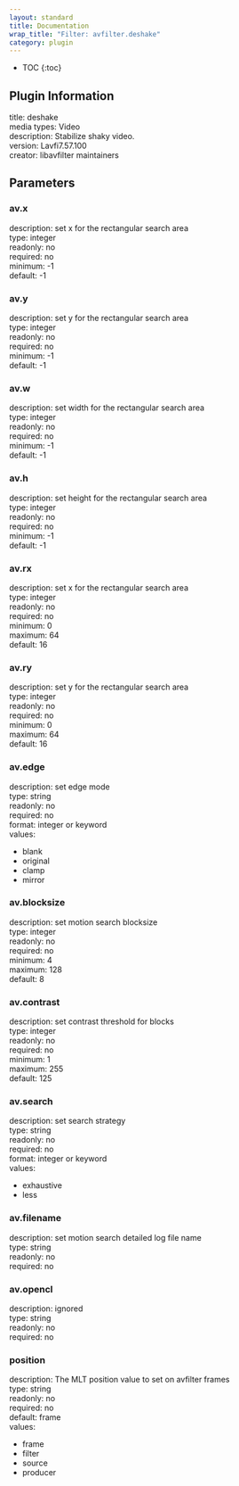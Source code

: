 ```yaml
---
layout: standard
title: Documentation
wrap_title: "Filter: avfilter.deshake"
category: plugin
---
```

* TOC
{:toc}

## Plugin Information

title: deshake  
media types:
Video  
description: Stabilize shaky video.  
version: Lavfi7.57.100  
creator: libavfilter maintainers  

## Parameters

### av.x

  
description:
set x for the rectangular search area  
type: integer  
readonly: no  
required: no  
minimum: -1  
default: -1  

### av.y

  
description:
set y for the rectangular search area  
type: integer  
readonly: no  
required: no  
minimum: -1  
default: -1  

### av.w

  
description:
set width for the rectangular search area  
type: integer  
readonly: no  
required: no  
minimum: -1  
default: -1  

### av.h

  
description:
set height for the rectangular search area  
type: integer  
readonly: no  
required: no  
minimum: -1  
default: -1  

### av.rx

  
description:
set x for the rectangular search area  
type: integer  
readonly: no  
required: no  
minimum: 0  
maximum: 64  
default: 16  

### av.ry

  
description:
set y for the rectangular search area  
type: integer  
readonly: no  
required: no  
minimum: 0  
maximum: 64  
default: 16  

### av.edge

  
description:
set edge mode  
type: string  
readonly: no  
required: no  
format: integer or keyword  
values:  

* blank
* original
* clamp
* mirror

### av.blocksize

  
description:
set motion search blocksize  
type: integer  
readonly: no  
required: no  
minimum: 4  
maximum: 128  
default: 8  

### av.contrast

  
description:
set contrast threshold for blocks  
type: integer  
readonly: no  
required: no  
minimum: 1  
maximum: 255  
default: 125  

### av.search

  
description:
set search strategy  
type: string  
readonly: no  
required: no  
format: integer or keyword  
values:  

* exhaustive
* less

### av.filename

  
description:
set motion search detailed log file name  
type: string  
readonly: no  
required: no  

### av.opencl

  
description:
ignored  
type: string  
readonly: no  
required: no  

### position

  
description:
The MLT position value to set on avfilter frames  
type: string  
readonly: no  
required: no  
default: frame  
values:  

* frame
* filter
* source
* producer

